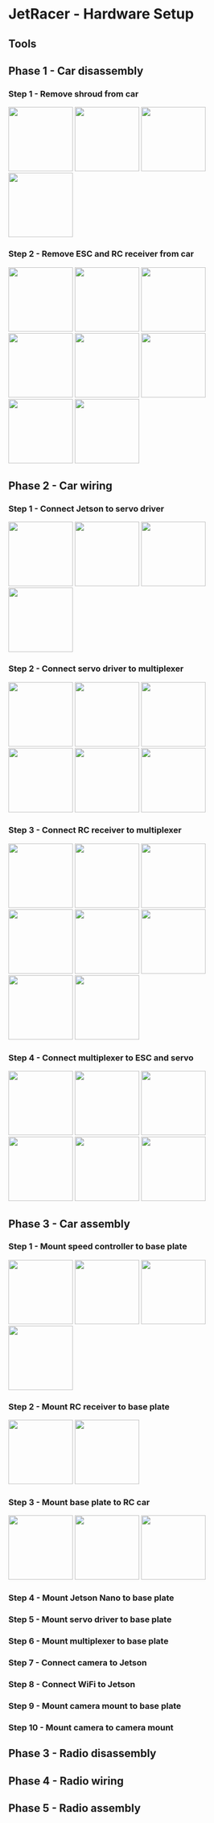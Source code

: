 # JetRacer - Hardware Setup

## Tools

## Phase 1 - Car disassembly
### Step 1 - Remove shroud from car

<a></a>
<img src="https://user-images.githubusercontent.com/25759564/60310435-c165b600-9907-11e9-858b-238e801b11ab.JPG" height=128/>
<img src="https://user-images.githubusercontent.com/25759564/60310436-c165b600-9907-11e9-88d1-fd009d015eda.JPG" height=128/>
<img src="https://user-images.githubusercontent.com/25759564/60310437-c1fe4c80-9907-11e9-8862-f0249a61c680.JPG" height=128/>
<img src="https://user-images.githubusercontent.com/25759564/60310439-c1fe4c80-9907-11e9-8495-990fa6ae926e.JPG" height=128/>

### Step 2 - Remove ESC and RC receiver from car

<a></a>
<img src="https://user-images.githubusercontent.com/25759564/60311224-37b7e780-990b-11e9-92b1-04fd1bc78b41.JPG" height=128/>
<img src="https://user-images.githubusercontent.com/25759564/60311225-37b7e780-990b-11e9-9738-aab32effaf32.JPG" height=128/>
<img src="https://user-images.githubusercontent.com/25759564/60311226-37b7e780-990b-11e9-9454-9f54187a61af.JPG" height=128/>
<img src="https://user-images.githubusercontent.com/25759564/60311228-38507e00-990b-11e9-9bb5-53256784ea85.JPG" height=128/>
<img src="https://user-images.githubusercontent.com/25759564/60311229-38507e00-990b-11e9-890b-3123dcdf4cea.JPG" height=128/>
<img src="https://user-images.githubusercontent.com/25759564/60311231-38507e00-990b-11e9-832d-fdb3b696f336.JPG" height=128/>
<img src="https://user-images.githubusercontent.com/25759564/60311233-38e91480-990b-11e9-86be-5b01f8e4a9d2.JPG" height=128/>
<img src="https://user-images.githubusercontent.com/25759564/60311234-38e91480-990b-11e9-9277-3f71895a40c7.JPG" height=128/>

## Phase 2 - Car wiring
### Step 1 - Connect Jetson to servo driver

<a></a>
<img src="https://user-images.githubusercontent.com/25759564/60311869-ec530880-990d-11e9-9b9b-efabfcef251e.JPG" height=128/>
<img src="https://user-images.githubusercontent.com/25759564/60315002-a56b1000-9919-11e9-8a53-2d941cc1b139.JPG" height=128/>
<img src="https://user-images.githubusercontent.com/25759564/60311872-eceb9f00-990d-11e9-8770-3021aa6b11b3.JPG" height=128/>
<img src="https://user-images.githubusercontent.com/25759564/60311873-eceb9f00-990d-11e9-9872-cae74856b125.JPG" height=128/>


### Step 2 - Connect servo driver to multiplexer

<a></a>
<img src="https://user-images.githubusercontent.com/25759564/60312424-23c2b480-9910-11e9-824e-7fb36213dd65.JPG" height=128/>
<img src="https://user-images.githubusercontent.com/25759564/60312425-23c2b480-9910-11e9-94af-ccc7b5d9f07a.JPG" height=128/>
<img src="https://user-images.githubusercontent.com/25759564/60312427-245b4b00-9910-11e9-8781-ba4ec20c0012.JPG" height=128/>
<img src="https://user-images.githubusercontent.com/25759564/60312429-245b4b00-9910-11e9-84d5-f3ccf10fcf86.JPG" height=128/>
<img src="https://user-images.githubusercontent.com/25759564/60312430-245b4b00-9910-11e9-8244-22c40b3b5851.JPG" height=128/>
<img src="https://user-images.githubusercontent.com/25759564/60312431-245b4b00-9910-11e9-8a6d-f6f1ae954ab2.JPG" height=128/>

### Step 3 - Connect RC receiver to multiplexer

<a></a>
<img src="https://user-images.githubusercontent.com/25759564/60313003-4d7cdb00-9912-11e9-98cb-5890120a7949.JPG" height=128/>
<img src="https://user-images.githubusercontent.com/25759564/60313004-4d7cdb00-9912-11e9-90bd-2fbe3bee0a05.JPG" height=128/>
<img src="https://user-images.githubusercontent.com/25759564/60313006-4d7cdb00-9912-11e9-86a9-bbc0dc62b94f.JPG" height=128/>
<img src="https://user-images.githubusercontent.com/25759564/60313007-4d7cdb00-9912-11e9-84e3-03944f236987.JPG" height=128/>
<img src="https://user-images.githubusercontent.com/25759564/60313008-4d7cdb00-9912-11e9-9894-eac89f324822.JPG" height=128/>
<img src="https://user-images.githubusercontent.com/25759564/60313009-4e157180-9912-11e9-984a-afbf62bbb15d.JPG" height=128/>
<img src="https://user-images.githubusercontent.com/25759564/60313010-4e157180-9912-11e9-858c-6a463433f53f.JPG" height=128/>
<img src="https://user-images.githubusercontent.com/25759564/60313012-4e157180-9912-11e9-9743-5647a3c5599b.JPG" height=128/>

### Step 4 - Connect multiplexer to ESC and servo

<a></a>
<img src="https://user-images.githubusercontent.com/25759564/60314883-1bbb4280-9919-11e9-9f76-c561c9de9cb2.JPG" height=128/>
<img src="https://user-images.githubusercontent.com/25759564/60314885-1bbb4280-9919-11e9-8eb2-5c1f97b6b6dc.JPG" height=128/>
<img src="https://user-images.githubusercontent.com/25759564/60314884-1bbb4280-9919-11e9-8c4f-d43a5441fbe7.JPG" height=128/>
<img src="https://user-images.githubusercontent.com/25759564/60314887-1c53d900-9919-11e9-9d48-3770831164c8.JPG" height=128/>
<img src="https://user-images.githubusercontent.com/25759564/60314888-1c53d900-9919-11e9-8c84-4a91f0e727af.JPG" height=128/>
<img src="https://user-images.githubusercontent.com/25759564/60314889-1c53d900-9919-11e9-97aa-9015e4e94aca.JPG" height=128/>


## Phase 3 - Car assembly

### Step 1 - Mount speed controller to base plate

<a></a>
<img src="https://user-images.githubusercontent.com/25759564/60316400-2d074d80-991f-11e9-8f4c-49cbf84b3fb8.JPG" height=128/>
<img src="https://user-images.githubusercontent.com/25759564/60316401-2d074d80-991f-11e9-8f3b-82714cfef58f.JPG" height=128/>
<img src="https://user-images.githubusercontent.com/25759564/60316392-2c6eb700-991f-11e9-89cc-3f9babc37a17.JPG" height=128/>
<img src="https://user-images.githubusercontent.com/25759564/60316393-2c6eb700-991f-11e9-94e5-4ebe4b2582fd.JPG" height=128/>

### Step 2 - Mount RC receiver to base plate

<a></a>
<img src="https://user-images.githubusercontent.com/25759564/60316395-2d074d80-991f-11e9-80dc-63c819b76963.JPG" height=128/>
<img src="https://user-images.githubusercontent.com/25759564/60316445-5627de00-991f-11e9-8408-35b9c1fec8da.JPG" height=128/>


### Step 3 - Mount base plate to RC car

<a></a>
<img src="" height=128/>
<img src="" height=128/>
<img src="" height=128/>


### Step 4 - Mount Jetson Nano to base plate
### Step 5 - Mount servo driver to base plate
### Step 6 - Mount multiplexer to base plate
### Step 7 - Connect camera to Jetson
### Step 8 - Connect WiFi to Jetson

### Step 9 - Mount camera mount to base plate
### Step 10 - Mount camera to camera mount

## Phase 3 - Radio disassembly
## Phase 4 - Radio wiring
## Phase 5 - Radio assembly
